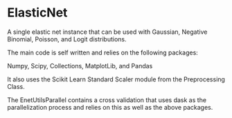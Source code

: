 # ElasticNet
A single elastic net instance that can be used with Gaussian, Negative Binomial, Poisson, and Logit distributions.

The main code is self written and relies on the following packages:

Numpy, Scipy, Collections, MatplotLib, and Pandas

It also uses the Scikit Learn Standard Scaler module from the Preprocessing Class.

The EnetUtilsParallel contains a cross validation that uses dask as the parallelization process and relies on this as well as the above packages.





